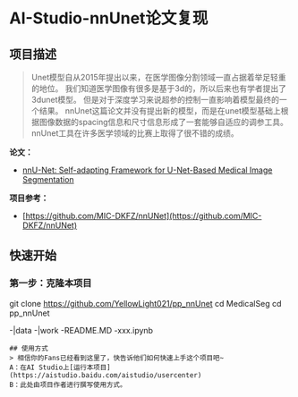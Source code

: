 # AI-Studio-nnUnet论文复现


## 项目描述
> Unet模型自从2015年提出以来，在医学图像分割领域一直占据着举足轻重的地位。
> 我们知道医学图像有很多是基于3d的，所以后来也有学者提出了3dunet模型。
> 但是对于深度学习来说超参的控制一直影响着模型最终的一个结果。
> nnUnet这篇论文并没有提出新的模型，而是在unet模型基础上根据图像数据的spacing信息和尺寸信息形成了一套能够自适应的调参工具。
> nnUnet工具在许多医学领域的比赛上取得了很不错的成绩。


**论文：**

- [nnU-Net: Self-adapting Framework for U-Net-Based Medical Image Segmentation](https://arxiv.org/abs/1809.10486)

**项目参考：**
- [https://github.com/MIC-DKFZ/nnUNet](https://github.com/MIC-DKFZ/nnUNet)


## 快速开始
### 第一步：克隆本项目
git clone https://github.com/YellowLight021/pp_nnUnet
cd MedicalSeg 
cd pp_nnUnet

-|data
-|work
-README.MD
-xxx.ipynb
```
## 使用方式
> 相信你的Fans已经看到这里了，快告诉他们如何快速上手这个项目吧~  
A：在AI Studio上[运行本项目](https://aistudio.baidu.com/aistudio/usercenter)  
B：此处由项目作者进行撰写使用方式。

